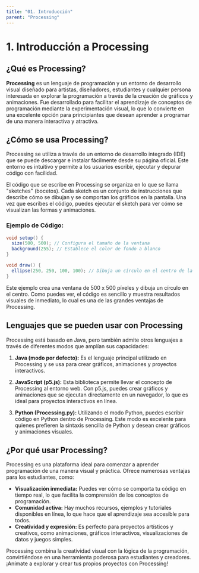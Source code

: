 ```yaml
---
title: "01. Introducción"
parent: "Processing"
---
```




# 1. Introducción a Processing

## ¿Qué es Processing?
**Processing** es un lenguaje de programación y un entorno de desarrollo visual diseñado para artistas, diseñadores, estudiantes y cualquier persona interesada en explorar la programación a través de la creación de gráficos y animaciones. Fue desarrollado para facilitar el aprendizaje de conceptos de programación mediante la experimentación visual, lo que lo convierte en una excelente opción para principiantes que desean aprender a programar de una manera interactiva y atractiva.

## ¿Cómo se usa Processing?
Processing se utiliza a través de un entorno de desarrollo integrado (IDE) que se puede descargar e instalar fácilmente desde su página oficial. Este entorno es intuitivo y permite a los usuarios escribir, ejecutar y depurar código con facilidad.

El código que se escribe en Processing se organiza en lo que se llama "sketches" (bocetos). Cada sketch es un conjunto de instrucciones que describe cómo se dibujan y se comportan los gráficos en la pantalla. Una vez que escribes el código, puedes ejecutar el sketch para ver cómo se visualizan las formas y animaciones.

### Ejemplo de Código:
```java
void setup() {
  size(500, 500); // Configura el tamaño de la ventana
  background(255); // Establece el color de fondo a blanco
}

void draw() {
  ellipse(250, 250, 100, 100); // Dibuja un círculo en el centro de la ventana
}
```
Este ejemplo crea una ventana de 500 x 500 píxeles y dibuja un círculo en el centro. Como puedes ver, el código es sencillo y muestra resultados visuales de inmediato, lo cual es una de las grandes ventajas de Processing.

## Lenguajes que se pueden usar con Processing
Processing está basado en Java, pero también admite otros lenguajes a través de diferentes modos que amplían sus capacidades:

1. **Java (modo por defecto):** Es el lenguaje principal utilizado en Processing y se usa para crear gráficos, animaciones y proyectos interactivos.

2. **JavaScript (p5.js):** Esta biblioteca permite llevar el concepto de Processing al entorno web. Con p5.js, puedes crear gráficos y animaciones que se ejecutan directamente en un navegador, lo que es ideal para proyectos interactivos en línea.

3. **Python (Processing.py):** Utilizando el modo Python, puedes escribir código en Python dentro de Processing. Este modo es excelente para quienes prefieren la sintaxis sencilla de Python y desean crear gráficos y animaciones visuales.

## ¿Por qué usar Processing?
Processing es una plataforma ideal para comenzar a aprender programación de una manera visual y práctica. Ofrece numerosas ventajas para los estudiantes, como:

- **Visualización inmediata:** Puedes ver cómo se comporta tu código en tiempo real, lo que facilita la comprensión de los conceptos de programación.
- **Comunidad activa:** Hay muchos recursos, ejemplos y tutoriales disponibles en línea, lo que hace que el aprendizaje sea accesible para todos.
- **Creatividad y expresión:** Es perfecto para proyectos artísticos y creativos, como animaciones, gráficos interactivos, visualizaciones de datos y juegos simples.

Processing combina la creatividad visual con la lógica de la programación, convirtiéndose en una herramienta poderosa para estudiantes y creadores. ¡Anímate a explorar y crear tus propios proyectos con Processing!
